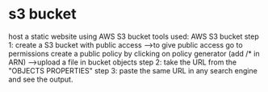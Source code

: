 # s3 bucket
host a static website using AWS S3 bucket
tools used: AWS S3 bucket
step 1: create a S3 bucket with public access
    -->to give public access
       go to permissions
       create a public policy by clicking on policy generator
       (add /* in ARN)
    -->upload a file in bucket objects
step 2: take the URL from the "OBJECTS PROPERTIES"
step 3: paste the same URL in any search engine and see the output.
    
